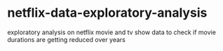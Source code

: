 # netflix-data-exploratory-analysis
exploratory analysis on netflix movie and tv show data to check if movie durations are getting reduced over years
